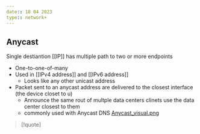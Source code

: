 ```yaml
---
date:: 18 04 2023
type:: network+
---
```

## Anycast
Single destiantion [[IP]] has multiple path to two or more endpoints 
- One-to-one-of-many
- Used in [[IPv4 address]] and [[IPv6 address]]
	- Looks like any other unicast address
- Packet sent to an anycast address are delivered to the closest interface (the device closet to u)
	- Announce the same rout of multple data centers clinets use the data center closest to them 
	- commonly used with Anycast DNS
[Anycast_visual.png](/static/Anycast_visual.png)
>[!quote]